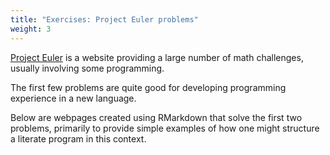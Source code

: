 ```yaml
---
title: "Exercises: Project Euler problems"
weight: 3
---
```


[Project Euler](https://projecteuler.net) is a website providing a large number of math challenges, usually involving some programming.

The first few problems are quite good for developing programming experience in a new language.

Below are webpages created using RMarkdown that solve the first two problems, primarily to provide simple examples of how one might structure a literate program in this context.
